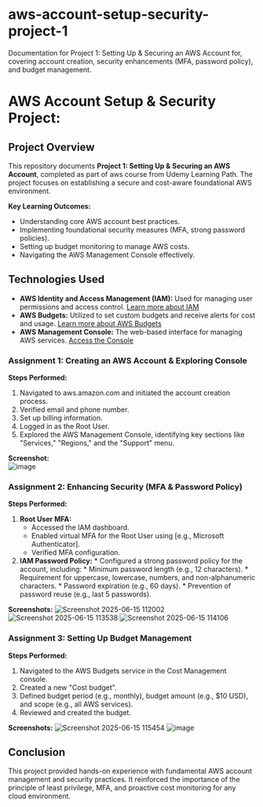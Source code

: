 # aws-account-setup-security-project-1
Documentation for Project 1: Setting Up &amp; Securing an AWS Account for, covering account creation, security enhancements (MFA, password policy), and budget management.

# AWS Account Setup & Security Project:
## Project Overview

This repository documents 
**Project 1: Setting Up & Securing an AWS Account**, completed as part of aws course from Udemy Learning Path. The project focuses on establishing a secure and cost-aware foundational AWS environment.

**Key Learning Outcomes:**
* Understanding core AWS account best practices.
* Implementing foundational security measures (MFA, strong password policies).
* Setting up budget monitoring to manage AWS costs.
* Navigating the AWS Management Console effectively.

## Technologies Used

* **AWS Identity and Access Management (IAM):** Used for managing user permissions and access control. [Learn more about IAM](https://docs.aws.amazon.com/iam/index.html)
* **AWS Budgets:** Utilized to set custom budgets and receive alerts for cost and usage. [Learn more about AWS Budgets](https://docs.aws.amazon.com/awsaccountbilling/latest/aboutv2/budgets-overview.html)
* **AWS Management Console:** The web-based interface for managing AWS services. [Access the Console](https://aws.amazon.com/console/)

  
 
### Assignment 1: Creating an AWS Account & Exploring Console
**Steps Performed:**
1.  Navigated to aws.amazon.com and initiated the account creation process.
2.  Verified email and phone number.
3.  Set up billing information.
4.  Logged in as the Root User.
5.  Explored the AWS Management Console, identifying key sections like "Services," "Regions," and the "Support" menu.
   
 **Screenshot:**  
![image](https://github.com/user-attachments/assets/9c13a2df-fee0-4aeb-92ad-1e294b8d80c3)



### Assignment 2: Enhancing Security (MFA & Password Policy)
**Steps Performed:**
1.  **Root User MFA:**
    * Accessed the IAM dashboard.
    * Enabled virtual MFA for the Root User using [e.g., Microsoft Authenticator].
    * Verified MFA configuration.
2.  **IAM Password Policy:**
        * Configured a strong password policy for the account, including:
        * Minimum password length (e.g., 12 characters).
        * Requirement for uppercase, lowercase, numbers, and non-alphanumeric characters.
        * Password expiration (e.g., 60 days).
        * Prevention of password reuse (e.g., last 5 passwords).
          
**Screenshots:**
![Screenshot 2025-06-15 112002](https://github.com/user-attachments/assets/0d80efd5-5a21-42ef-9578-a4387a17367c)
![Screenshot 2025-06-15 113538](https://github.com/user-attachments/assets/cc7f9045-e829-40d4-b5b8-401f300a0f02)
![Screenshot 2025-06-15 114106](https://github.com/user-attachments/assets/1de05e00-790c-44eb-b10a-fae864916acb)



### Assignment 3: Setting Up Budget Management
**Steps Performed:**
1.  Navigated to the AWS Budgets service in the Cost Management console.
2.  Created a new "Cost budget".
3.  Defined budget period (e.g., monthly), budget amount (e.g., $10 USD), and scope (e.g., all AWS services).
4.  Reviewed and created the budget.
   
**Screenshots:**
![Screenshot 2025-06-15 115454](https://github.com/user-attachments/assets/645a9880-1431-4174-8f12-70105338fb1d)
![image](https://github.com/user-attachments/assets/bb9335ab-4efd-4f66-9795-180b39b84d45)


## Conclusion
This project provided hands-on experience with fundamental AWS account management and security practices. It reinforced the importance of the principle of least privilege, MFA, and proactive cost monitoring for any cloud environment.
